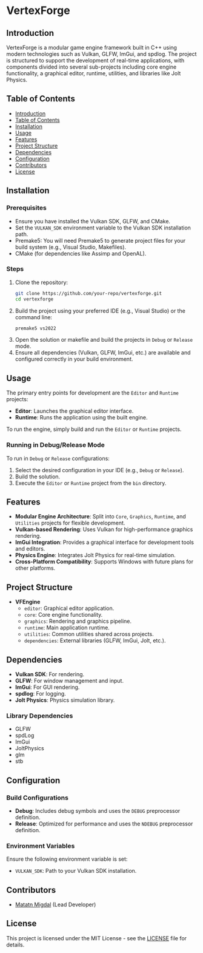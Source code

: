 # VertexForge

## Introduction
VertexForge is a modular game engine framework built in C++ using modern technologies such as Vulkan, GLFW, ImGui, and spdlog. The project is structured to support the development of real-time applications, with components divided into several sub-projects including core engine functionality, a graphical editor, runtime, utilities, and libraries like Jolt Physics.

## Table of Contents
- [Introduction](#introduction)
- [Table of Contents](#table-of-contents)
- [Installation](#installation)
- [Usage](#usage)
- [Features](#features)
- [Project Structure](#project-structure)
- [Dependencies](#dependencies)
- [Configuration](#configuration)
- [Contributors](#contributors)
- [License](#license)

## Installation

### Prerequisites
- Ensure you have installed the Vulkan SDK, GLFW, and CMake.
- Set the `VULKAN_SDK` environment variable to the Vulkan SDK installation path.
- Premake5: You will need Premake5 to generate project files for your build system (e.g., Visual Studio, Makefiles).
- CMake (for dependencies like Assimp and OpenAL).

### Steps
1. Clone the repository:
    ```bash
    git clone https://github.com/your-repo/vertexforge.git
    cd vertexforge
    ```
2. Build the project using your preferred IDE (e.g., Visual Studio) or the command line:
    ```bash
    premake5 vs2022
    ```
3. Open the solution or makefile and build the projects in `Debug` or `Release` mode.
4. Ensure all dependencies (Vulkan, GLFW, ImGui, etc.) are available and configured correctly in your build environment.

## Usage
The primary entry points for development are the `Editor` and `Runtime` projects:
- **Editor**: Launches the graphical editor interface.
- **Runtime**: Runs the application using the built engine.

To run the engine, simply build and run the `Editor` or `Runtime` projects.

### Running in Debug/Release Mode
To run in `Debug` or `Release` configurations:
1. Select the desired configuration in your IDE (e.g., `Debug` or `Release`).
2. Build the solution.
3. Execute the `Editor` or `Runtime` project from the `bin` directory.

## Features
- **Modular Engine Architecture**: Split into `Core`, `Graphics`, `Runtime`, and `Utilities` projects for flexible development.
- **Vulkan-based Rendering**: Uses Vulkan for high-performance graphics rendering.
- **ImGui Integration**: Provides a graphical interface for development tools and editors.
- **Physics Engine**: Integrates Jolt Physics for real-time simulation.
- **Cross-Platform Compatibility**: Supports Windows with future plans for other platforms.

## Project Structure
- **VFEngine**
  - `editor`: Graphical editor application.
  - `core`: Core engine functionality.
  - `graphics`: Rendering and graphics pipeline.
  - `runtime`: Main application runtime.
  - `utilities`: Common utilities shared across projects.
  - `dependencies`: External libraries (GLFW, ImGui, Jolt, etc.).
  
## Dependencies
- **Vulkan SDK**: For rendering.
- **GLFW**: For window management and input.
- **ImGui**: For GUI rendering.
- **spdlog**: For logging.
- **Jolt Physics**: Physics simulation library.

### Library Dependencies
- GLFW
- spdLog
- ImGui
- JoltPhysics
- glm
- stb

## Configuration
### Build Configurations
- **Debug**: Includes debug symbols and uses the `DEBUG` preprocessor definition.
- **Release**: Optimized for performance and uses the `NDEBUG` preprocessor definition.

### Environment Variables
Ensure the following environment variable is set:
- `VULKAN_SDK`: Path to your Vulkan SDK installation.

## Contributors
- [Matatn Migdal](https://github.com/matan45) (Lead Developer)


## License
This project is licensed under the MIT License - see the [LICENSE](LICENSE) file for details.
